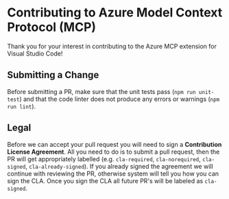 
# Contributing to Azure Model Context Protocol (MCP) 

Thank you for your interest in contributing to the Azure MCP extension for Visual Studio Code!

## Submitting a Change

Before submitting a PR, make sure that the unit tests pass (`npm run unit-test`) and that the code linter does not produce any errors or warnings (`npm run lint`).

## Legal

Before we can accept your pull request you will need to sign a **Contribution License Agreement**. All you need to do is to submit a pull request, then the PR will get appropriately labelled (e.g. `cla-required`, `cla-norequired`, `cla-signed`, `cla-already-signed`). If you already signed the agreement we will continue with reviewing the PR, otherwise system will tell you how you can sign the CLA. Once you sign the CLA all future PR's will be labeled as `cla-signed`.

